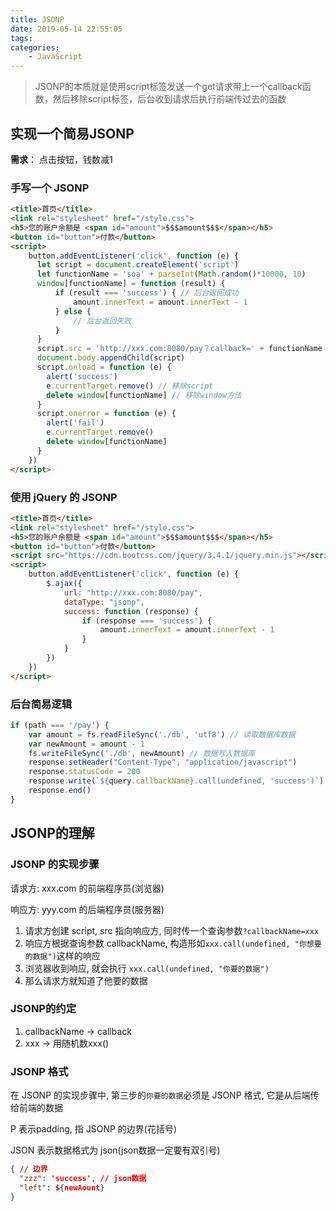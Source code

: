 ```yaml
---
title: JSONP
date: 2019-05-14 22:55:05
tags:
categories:
	- JavaScript
---
```


> JSONP的本质就是使用script标签发送一个get请求带上一个callback函数，然后移除script标签，后台收到请求后执行前端传过去的函数

<!--more-->

## 实现一个简易JSONP

**需求**： 点击按钮，钱数减1

### 手写一个 JSONP

```html
<title>首页</title>
<link rel="stylesheet" href="/style.css">
<h5>您的账户余额是 <span id="amount">$$$amount$$$</span></h5>
<button id="button">付款</button>
<script>
    button.addEventListener('click', function (e) {
      let script = document.createElement('script')
      let functionName = 'soa' + parseInt(Math.random()*10000, 10)
      window[functionName] = function (result) {
          if (result === 'success') { // 后台返回成功
              amount.innerText = amount.innerText - 1
          } else {
              // 后台返回失败
          }
      }
      script.src = 'http://xxx.com:8080/pay？callback=' + functionName
      document.body.appendChild(script)
      script.onload = function (e) {
        alert('success')
        e.currentTarget.remove() // 移除script
        delete window[functionName] // 移除window方法
      }
      script.onerror = function (e) {
        alert('fail')
        e.currentTarget.remove()
        delete window[functionName]
      }
    })
</script>
```

### 使用 jQuery 的 JSONP

```html
<title>首页</title>
<link rel="stylesheet" href="/style.css">
<h5>您的账户余额是 <span id="amount">$$$amount$$$</span></h5>
<button id="button">付款</button>
<script src="https://cdn.bootcss.com/jquery/3.4.1/jquery.min.js"></script>
<script>
    button.addEventListener('click', function (e) {
        $.ajax({
            url: "http://xxx.com:8080/pay",
            dataType: "jsonp",
            success: function (response) {
                if (response === 'success') {
                    amount.innerText = amount.innerText - 1
                }
            }
        })
    })
</script>
```

### 后台简易逻辑

```javascript
if (path === '/pay') {
    var amount = fs.readFileSync('./db', 'utf8') // 读取数据库数据
    var newAmount = amount - 1
    fs.writeFileSync('./db', newAmount) // 数据写入数据库
    response.setHeader("Content-Type", "application/javascript")
	response.statusCode = 200
    response.write(`${query.callbackName}.call(undefined, 'success')`) // 调用前端传递传递的参数，将数据返回给前端
    response.end() 
}
```



## JSONP的理解

### JSONP 的实现步骤

请求方: xxx.com 的前端程序员(浏览器)

响应方: yyy.com 的后端程序员(服务器)

1. 请求方创建 script, src 指向响应方, 同时传一个查询参数`?callbackName=xxx`
2. 响应方根据查询参数 callbackName, 构造形如`xxx.call(undefined, "你想要的数据")`这样的响应
3. 浏览器收到响应, 就会执行 `xxx.call(undefined, "你要的数据")`
4. 那么请求方就知道了他要的数据



### JSONP的约定

1. callbackName -> callback
2. xxx -> 用随机数xxx()



### JSONP 格式

在 JSONP 的实现步骤中, 第三步的`你要的数据`必须是 JSONP 格式, 它是从后端传给前端的数据

P 表示padding, 指 JSONP 的边界(花括号)

JSON 表示数据格式为 json(json数据一定要有双引号)

```json
{ // 边界
  "zzz": 'success', // json数据
  "left": ${newAount}
}
```